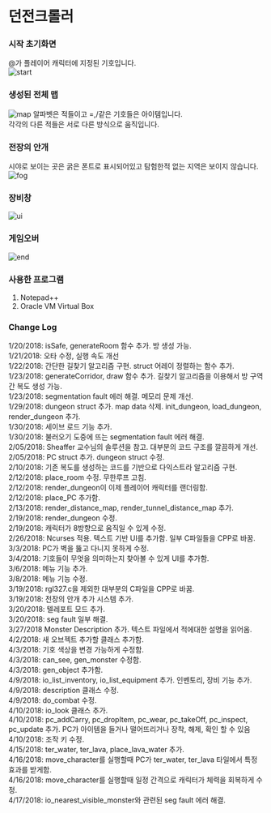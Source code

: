 # 던전크롤러

### 시작 초기화면
@가 플레이어 캐릭터에 지정된 기호입니다.  
![start](https://user-images.githubusercontent.com/49792776/83842386-cf3dd100-a73d-11ea-9c21-dcd52504539b.PNG)
### 생성된 전체 맵
![map](https://user-images.githubusercontent.com/49792776/83842404-d9f86600-a73d-11ea-99e5-88ff6037350e.PNG)
알파벳은 적들이고 =,/같은 기호들은 아이템입니다.  
각각의 다른 적들은 서로 다른 방식으로 움직입니다.  
### 전장의 안개
시야로 보이는 곳은 굵은 폰트로 표시되어있고 탐험한적 없는 지역은 보이지 않습니다.
![fog](https://user-images.githubusercontent.com/49792776/83842407-db299300-a73d-11ea-841d-df5423064d21.PNG)
### 장비창
![ui](https://user-images.githubusercontent.com/49792776/83842409-dcf35680-a73d-11ea-8898-4e7a4cf7c621.PNG)
### 게임오버
![end](https://user-images.githubusercontent.com/49792776/83842412-dd8bed00-a73d-11ea-85b8-5e0fa6222492.PNG)

### 사용한 프로그램

1. Notepad++  
2. Oracle VM Virtual Box  

### Change Log

1/20/2018: isSafe, generateRoom 함수 추가. 방 생성 가능.  
1/21/2018: 오타 수정, 실행 속도 개선  
1/22/2018: 간단한 길찾기 알고리즘 구현. struct 어레이 정렬하는 함수 추가.  
1/23/2018: generateCorridor, draw 함수 추가. 길찾기 알고리즘을 이용해서 방 구역간 복도 생성 가능.  
1/23/2018: segmentation fault 에러 해결. 메모리 문제 개선.  
1/29/2018: dungeon struct 추가. map data 삭제. init_dungeon, load_dungeon, render_dungeon 추가.  
1/30/2018: 세이브 로드 기능 추가.  
1/30/2018: 불러오기 도중에 뜨는 segmentation fault 에러 해결.  
2/05/2018: Sheaffer 교수님의 솔루션을 참고. 대부분의 코드 구조를 깔끔하게 개선.  
2/05/2018: PC struct 추가. dungeon struct 수정.  
2/10/2018: 기존 복도를 생성하는 코드를 기반으로 다익스트라 알고리즘 구현.  
2/12/2018: place_room 수정. 무한루프 고침.  
2/12/2018: render_dungeon이 이제 플레이어 캐릭터를 랜더링함.  
2/12/2018: place_PC 추가함.  
2/13/2018: render_distance_map, render_tunnel_distance_map 추가.  
2/19/2018: render_dungeon 수정.  
2/19/2018: 캐릭터가 8방향으로 움직일 수 있게 수정.  
2/26/2018: Ncurses 적용. 텍스트 기반 UI를 추가함. 일부 C파일들을 CPP로 바꿈.  
3/3/2018: PC가 벽을 뚫고 다니지 못하게 수정.  
3/4/2018: 기호들이 무엇을 의미하는지 찾아볼 수 있게 UI를 추가함.  
3/6/2018: 메뉴 기능 추가.  
3/8/2018: 메뉴 기능 수정.  
3/19/2018: rgl327.c을 제외한 대부분의 C파일을 CPP로 바꿈.  
3/19/2018: 전장의 안개 추가 시스템 추가.  
3/20/2018: 텔레포트 모드 추가.  
3/20/2018: seg fault 일부 해결.  
3/27/2018 Monster Description 추가. 텍스트 파일에서 적에대한 설명을 읽어옴.  
4/2/2018: 새 오브젝트 추가할 클래스 추가함.  
4/3/2018: 기호 색상을 변경 가능하게 수정함.  
4/3/2018: can_see, gen_monster 수정함.  
4/3/2018: gen_object 추가함.  
4/9/2018: io_list_inventory, io_list_equipment 추가. 인벤토리, 장비 기능 추가.  
4/9/2018: description 클래스 수정.  
4/9/2018: do_combat 수정.  
4/10/2018: io_look 클래스 추가.  
4/10/2018: pc_addCarry, pc_dropItem, pc_wear, pc_takeOff, pc_inspect, pc_update 추가. PC가 아이템을 들거나 떨어뜨리거나 장착, 해제, 확인 할 수 있음  
4/10/2018: 조작 키 수정.  
4/15/2018: ter_water, ter_lava, place_lava_water 추가.  
4/16/2018: move_character를 실행할때 PC가 ter_water, ter_lava 타일에서 특정 효과를 받게함.  
4/16/2018: move_character를 실행할때 일정 간격으로 캐릭터가 체력을 회복하게 수정.  
4/17/2018: io_nearest_visible_monster와 관련된 seg fault 에러 해결.  
